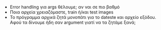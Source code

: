 - Error handling για args θέλουμε; αν ναι σε πιο βαθμό
- Ποια αρχεία χρειαζόμαστε, train ή/και test images
- Το πρόγραμμα αρχικά ζητά μονοπάτι για το dateste και αρχείο εξόδου. Αφού τα δίνουμε ήδη σαν argument γιατί να τα ζητάμε ξανά;
